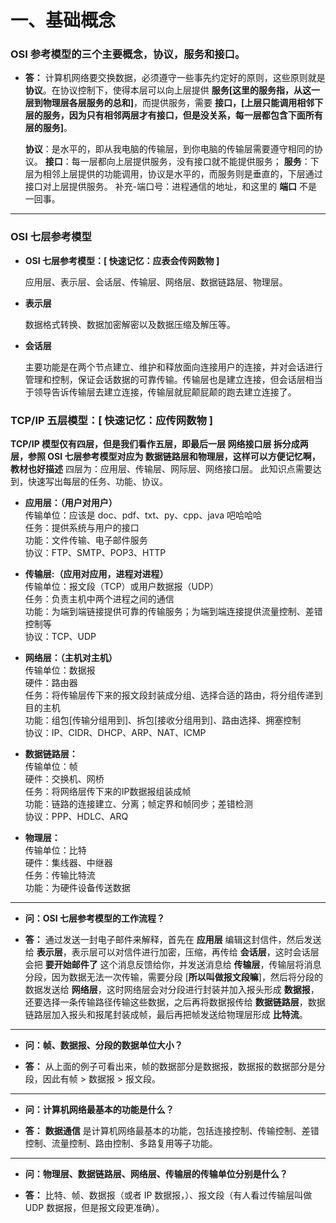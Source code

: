 # 一、基础概念

### OSI 参考模型的三个主要概念，协议，服务和接口。

* **答：** 计算机网络要交换数据，必须遵守一些事先约定好的原则，这些原则就是 **协议**。在协议控制下，使得本层可以向上层提供 **服务[这里的服务指，从这一层到物理层各层服务的总和]**，而提供服务，需要 **接口，[上层只能调用相邻下层的服务，因为只有相邻两层才有接口，但是没关系，每一层都包含下面所有层的服务]**。

  **协议**：是水平的，即从我电脑的传输层，到你电脑的传输层需要遵守相同的协议。
  **接口**：每一层都向上层提供服务，没有接口就不能提供服务；
  **服务**：下层为相邻上层提供的功能调用，协议是水平的，而服务则是垂直的，下层通过接口对上层提供服务。
  补充-端口号：进程通信的地址，和这里的 **端口** 不是一回事。
***
### OSI 七层参考模型

* **OSI 七层参考模型：[ 快速记忆：应表会传网数物 ]**

  应用层、表示层、会话层、传输层、网络层、数据链路层、物理层。

* **表示层**

  数据格式转换、数据加密解密以及数据压缩及解压等。

* **会话层**

  主要功能是在两个节点建立、维护和释放面向连接用户的连接，并对会话进行管理和控制，保证会话数据的可靠传输。传输层也是建立连接，但会话层相当于领导告诉传输层去建立连接，传输层就屁颠屁颠的跑去建立连接了。

### TCP/IP 五层模型：[ 快速记忆：应传网数物 ]
**TCP/IP 模型仅有四层，但是我们看作五层，即最后一层 网络接口层 拆分成两层，参照 OSI 七层参考模型对应为 数据链路层和物理层，这样可以方便记忆啊，教材也好描述** 四层为：应用层、传输层、网际层、网络接口层。
此知识点需要达到，快速写出每层的任务、功能、协议。

* **应用层：（用户对用户）**\
传输单位：应该是 doc、pdf、txt、py、cpp、java 吧哈哈哈\
任务：提供系统与用户的接口\
功能：文件传输、电子邮件服务\
协议：FTP、SMTP、POP3、HTTP

* **传输层:（应用对应用，进程对进程）**\
传输单位：报文段（TCP）或用户数据报（UDP）\
任务：负责主机中两个进程之间的通信\
功能：为端到端链接提供可靠的传输服务；为端到端连接提供流量控制、差错控制等\
协议：TCP、UDP

* **网络层：（主机对主机）**\
传输单位：数据报\
硬件：路由器\
任务：将传输层传下来的报文段封装成分组、选择合适的路由，将分组传递到目的主机\
功能：组包[传输分组用到]、拆包[接收分组用到]、路由选择、拥塞控制\
协议：IP、CIDR、DHCP、ARP、NAT、ICMP

* **数据链路层：**\
传输单位：帧\
硬件：交换机、网桥\
任务：将网络层传下来的IP数据报组装成帧\
功能：链路的连接建立、分离；帧定界和帧同步；差错检测\
协议：PPP、HDLC、ARQ

* **物理层：**\
传输单位：比特\
硬件：集线器、中继器\
任务：传输比特流\
功能：为硬件设备传送数据
***


* **问：OSI 七层参考模型的工作流程？**

* **答：** 通过发送一封电子邮件来解释，首先在 **应用层** 编辑这封信件，然后发送给 **表示层**，表示层可以对信件进行加密，压缩，再传给 **会话层**，这时会话层会把 **要开始邮件了** 这个消息反馈给你，并发送消息给 **传输层**，传输层将消息分段，因为数据无法一次传输，需要分段  [**所以叫做报文段嘛**]，然后将分段的数据发送给 **网络层**，这时网络层会对分段进行封装并加入报头形成 **数据报**，还要选择一条传输路径传输这些数据，之后再将数据报传给 **数据链路层**，数据链路层加入报头和报尾封装成帧，最后再把帧发送给物理层形成 **比特流**。
***
* **问：帧、数据报、分段的数据单位大小？**

* **答：** 从上面的例子可看出来，帧的数据部分是数据报，数据报的数据部分是分段，因此有帧 > 数据报 > 报文段。
***
* **问：计算机网络最基本的功能是什么？**

* **答：**  **数据通信** 是计算机网络最基本的功能，包括连接控制、传输控制、差错控制、流量控制、路由控制、多路复用等子功能。
***
* **问：物理层、数据链路层、网络层、传输层的传输单位分别是什么？**

* **答：**  比特、帧、数据报（或者 IP 数据报，）、报文段（有人看过传输层叫做 UDP 数据报，但是报文段更准确）。


